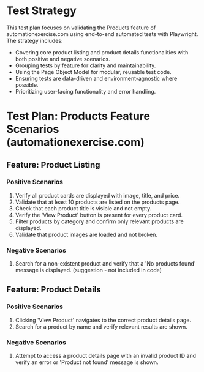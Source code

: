 
# Test Strategy

This test plan focuses on validating the Products feature of automationexercise.com using end-to-end automated tests with Playwright. The strategy includes:
- Covering core product listing and product details functionalities with both positive and negative scenarios.
- Grouping tests by feature for clarity and maintainability.
- Using the Page Object Model for modular, reusable test code.
- Ensuring tests are data-driven and environment-agnostic where possible.
- Prioritizing user-facing functionality and error handling.

# Test Plan: Products Feature Scenarios (automationexercise.com)

## Feature: Product Listing
### Positive Scenarios
1. Verify all product cards are displayed with image, title, and price.
2. Validate that at least 10 products are listed on the products page.
3. Check that each product title is visible and not empty.
4. Verify the 'View Product' button is present for every product card.
5. Filter products by category and confirm only relevant products are displayed.
6. Validate that product images are loaded and not broken.

### Negative Scenarios
1. Search for a non-existent product and verify that a 'No products found' message is displayed. (suggestion - not included in code)

## Feature: Product Details
### Positive Scenarios
1. Clicking 'View Product' navigates to the correct product details page.
2. Search for a product by name and verify relevant results are shown.

### Negative Scenarios
1. Attempt to access a product details page with an invalid product ID and verify an error or 'Product not found' message is shown.
